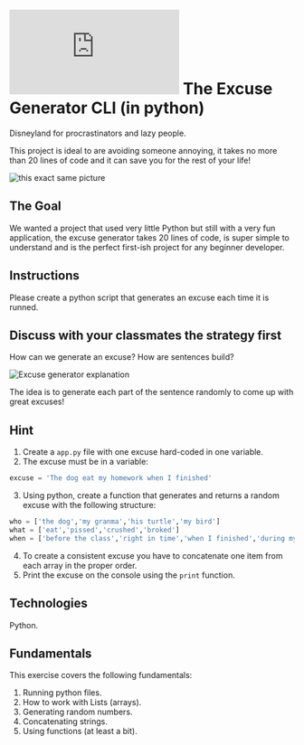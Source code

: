 # ![alt text](https://assets.breatheco.de/apis/img/images.php?blob&random&cat=icon&tags=breathecode,32)  The Excuse Generator CLI (in python)

Disneyland for procrastinators and lazy people. 

This project is ideal to are avoiding someone annoying, it takes no more than 20 lines of code and it can save you for the rest of your life!

![this exact same picture](https://github.com/breatheco-de/exercise-excuse-generator-python-cli/blob/master/preview.gif?raw=true)

## The Goal

We wanted a project that used very little Python but still with a very fun application, the excuse generator takes 20 lines of code, is super simple to understand and is the perfect first-ish project for any beginner developer.

## Instructions

Please create a python script  that generates an excuse each time it is runned.

## Discuss with your classmates the strategy first

How can we generate an excuse? How are sentences build?

![Excuse generator explanation](https://github.com/breatheco-de/projects/blob/master/p/javascript/beginner/excuse-generator/explanation.gif?raw=true)

The idea is to generate each part of the sentence randomly to come up with great excuses!

## Hint

1. Create a `app.py` file with one excuse hard-coded in one variable.
2. The excuse must be in a variable:
```python
excuse = 'The dog eat my homework when I finished'
```
3. Using python, create a function that generates and returns a random excuse with the following structure:
```python
who = ['the dog','my granma','his turtle','my bird']
what = ['eat','pissed','crushed','broked']
when = ['before the class','right in time','when I finished','during my lunch','while I was praying']
```
4. To create a consistent excuse you have to concatenate one item from each array in the proper order.
5. Print the excuse on the console using the `print` function.


## Technologies

Python.

## Fundamentals
This exercise covers the following fundamentals:
1. Running python files.
2. How to work with Lists (arrays).
3. Generating random numbers.
4. Concatenating strings.
5. Using functions (at least a bit).
